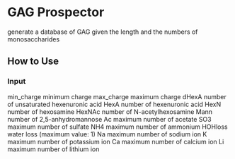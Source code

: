 # GAG Prospector
generate a database of GAG given the length and the numbers of monosaccharides

## How to Use 
### Input 
min_charge    minimum charge
max_charge    maximum charge 
dHexA         number of unsaturated hexenuronic acid
HexA          number of hexenuronic acid
HexN          number of hexosamine
HexNAc        number of N-acetylhexosamine
Mann          number of 2,5-anhydromannose
Ac            maximum number of acetate
SO3           maximum number of sulfate
NH4           maximum number of ammonium
HOHloss       water loss (maximum value: 1)
Na            maximum number of sodium ion
K             maximum number of potassium ion
Ca            maximum number of calcium ion
Li            maximum number of lithium ion

